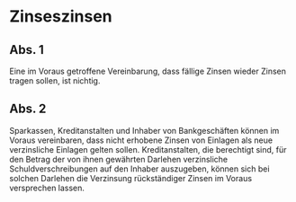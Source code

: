 # Zinseszinsen



## Abs. 1

 Eine im Voraus getroffene Vereinbarung, dass fällige Zinsen wieder Zinsen tragen sollen, ist nichtig.

## Abs. 2

 Sparkassen, Kreditanstalten und Inhaber von Bankgeschäften können im Voraus vereinbaren, dass nicht erhobene Zinsen von Einlagen als neue verzinsliche Einlagen gelten sollen. Kreditanstalten, die berechtigt sind, für den Betrag der von ihnen gewährten Darlehen verzinsliche Schuldverschreibungen auf den Inhaber auszugeben, können sich bei solchen Darlehen die Verzinsung rückständiger Zinsen im Voraus versprechen lassen. 

